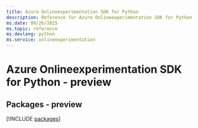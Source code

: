 ```yaml
---
title: Azure Onlineexperimentation SDK for Python
description: Reference for Azure Onlineexperimentation SDK for Python
ms.date: 09/26/2025
ms.topic: reference
ms.devlang: python
ms.service: onlineexperimentation
---
```

# Azure Onlineexperimentation SDK for Python - preview
## Packages - preview
[!INCLUDE [packages](onlineexperimentation-index.md)]